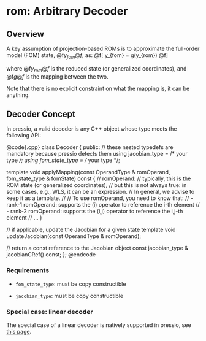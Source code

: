 
# rom: Arbitrary Decoder

## Overview

A key assumption of projection-based ROMs is to approximate
the full-order model (FOM) state, @f$y_{fom}@f$, as:
@f[
y_{fom} = g(y_{rom})
@f]

where @f$y_{rom}@f$ is the reduced state (or generalized coordinates),
and @f$g@f$ is the mapping between the two.

Note that there is no explicit constraint on what the mapping is, it can be anything.

## Decoder Concept

In pressio, a valid decoder is any C++ object whose type meets the following API:

@code{.cpp}
class Decoder
{
public:
  // these nested typedefs are mandatory because pressio detects them
  using jacobian_type  = /* your type */;
  using fom_state_type = /* your type */;

  template <class OperandType>
  void applyMapping(const OperandType & romOperand,
                    fom_state_type & fomState) const
  {
    // romOperand:
	//  typically, this is the ROM state (or generalized coordinates),
	//  but this is not always true: in some cases, e.g., WLS, it can be an expression.
	//  In general, we advise to keep it as a template.
	//
	//  To use romOperand, you need to know that:
	//  - rank-1 romOperand: supports the (i) operator to reference the i-th element
	//  - rank-2 romOperand: supports the (i,j) operator to reference the i,j-th element
    // ...
  }

  // if applicable, update the Jacobian for a given state
  template <typename OperandType>
  void updateJacobian(const OperandType & romOperand);

  // return a const reference to the Jacobian object
  const jacobian_type & jacobianCRef() const;
};
@endcode

### Requirements

- `fom_state_type`: must be copy constructible

- `jacobian_type`: must be copy constructible


### Special case: linear decoder

The special case of a linear decoder is natively supported in pressio,
see [this page](./md_pages_components_rom_decoder_linear.html).
